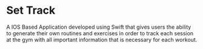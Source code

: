 # Set Track

A IOS Based Application developed using Swift that gives users the ability to generate their own routines and exercises in order to track each session at the gym with all important information that is necessary for each workout.
